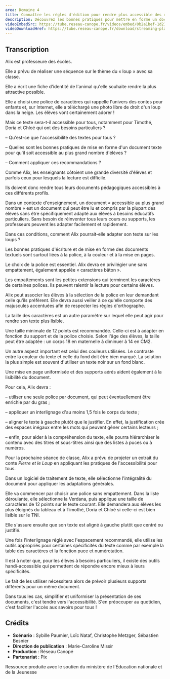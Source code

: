 ```yaml
---
area: Domaine 4
title: Connaître les règles d'édition pour rendre plus accessible des ressources
description: Découvrez les bonnes pratiques pour mettre en forme un document texte pour qu'il soit accessible au plus grand nombre d'élèves.
videoEmbedSrc: https://tube.reseau-canope.fr/videos/embed/0b2a1bef-1d21-4e1f-8ad0-f075d5c5f20d
videoDownloadHref: https://tube.reseau-canope.fr/download/streaming-playlists/hls/videos/0b2a1bef-1d21-4e1f-8ad0-f075d5c5f20d-1080-fragmented.mp4
---
```


## Transcription

Alix est professeure des écoles.

Elle a prévu de réaliser une séquence sur le thème du « loup » avec sa classe.

Elle a écrit une fiche d'identité de l'animal qu'elle souhaite rendre la plus attractive possible.

Elle a choisi une police de caractères qui rappelle l'univers des contes pour enfants et, sur Internet, elle a téléchargé une photo libre de droit d'un loup dans la neige. Les élèves vont certainement adorer !

Mais ce texte sera-t-il accessible pour tous, notamment pour Timothé, Doria et Chloé qui ont des besoins particuliers ?

– Qu'est-ce que l'accessibilité des textes pour tous ?

– Quelles sont les bonnes pratiques de mise en forme d'un document texte pour qu'il soit accessible au plus grand nombre d'élèves ?

– Comment appliquer ces recommandations ?

Comme Alix, les enseignants côtoient une grande diversité d'élèves et parfois ceux pour lesquels la lecture est difficile.

Ils doivent donc rendre tous leurs documents pédagogiques accessibles à ces différents profils.

Dans un contexte d'enseignement, un document « accessible au plus grand nombre » est un document qui peut être lu et compris par la plupart des élèves sans être spécifiquement adapté aux élèves à besoins éducatifs particuliers. Sans besoin de réinventer tous leurs cours ou supports, les professeurs peuvent les adapter facilement et rapidement.

Dans ces conditions, comment Alix pourrait-elle adapter son texte sur les loups ?

Les bonnes pratiques d'écriture et de mise en forme des documents textuels sont surtout liées à la police, à la couleur et à la mise en pages.

Le choix de la police est essentiel. Alix devra en privilégier une sans empattement, également appelée « caractères bâton ».

Les empattements sont les petites extensions qui terminent les caractères de certaines polices. Ils peuvent ralentir la lecture pour certains élèves.

Alix peut associer les élèves à la sélection de la police en leur demandant celle qu'ils préfèrent. Elle devra aussi veiller à ce qu'elle comporte des majuscules accentuées afin de respecter les règles d'orthographe.

La taille des caractères est un autre paramètre sur lequel elle peut agir pour rendre son texte plus lisible.

Une taille minimale de 12 points est recommandée. Celle-ci est à adapter en fonction du support et de la police choisie. Selon l'âge des élèves, la taille peut être adaptée : un corps 18 en maternelle à diminuer à 14 en CM2.

Un autre aspect important est celui des couleurs utilisées. Le contraste entre la couleur du texte et celle du fond doit être bien marqué. La solution la plus simple est souvent d'utiliser un texte noir sur un fond blanc.

Une mise en page uniformisée et des supports aérés aident également à la lisibilité du document.

Pour cela, Alix devra :

– utiliser une seule police par document, qui peut éventuellement être enrichie par du gras ;

– appliquer un interlignage d'au moins 1,5 fois le corps du texte ;

– aligner le texte à gauche plutôt que le justifier. En effet, la justification crée des espaces inégaux entre les mots qui peuvent gêner certains lecteurs ;

– enfin, pour aider à la compréhension du texte, elle pourra hiérarchiser le contenu avec des titres et sous-titres ainsi que des listes à puces ou à numéros.

Pour la prochaine séance de classe, Alix a prévu de projeter un extrait du conte _Pierre et le Loup_ en appliquant les pratiques de l'accessibilité pour tous.

Dans un logiciel de traitement de texte, elle sélectionne l'intégralité du document pour appliquer les adaptations générales.

Elle va commencer par choisir une police sans empattement. Dans la liste déroulante, elle sélectionne la Verdana, puis applique une taille de caractères de 12 points sur le texte courant. Elle demandera aux élèves les plus éloignés du tableau et à Timothé, Doria et Chloé si celle-ci est bien lisible sur le TNI.

Elle s'assure ensuite que son texte est aligné à gauche plutôt que centré ou justifié.

Une fois l'interlignage réglé avec l'espacement recommandé, elle utilise les outils appropriés pour certaines spécificités du texte comme par exemple la table des caractères et la fonction puce et numérotation.

Il est à noter que, pour les élèves à besoins particuliers, il existe des outils handi-accessible qui permettent de répondre encore mieux à leurs spécificités.

Le fait de les utiliser nécessitera alors de prévoir plusieurs supports différents pour un même document.

Dans tous les cas, simplifier et uniformiser la présentation de ses documents, c'est tendre vers l'accessibilité. S'en préoccuper au quotidien, c'est faciliter l'accès aux savoirs pour tous !

## **Crédits**

-  **Scénario** : Sybille Paumier, Loïc Nataf, Christophe Metzger, Sébastien Besnier
-  **Direction de publication** : Marie-Caroline Missir
-  **Production** : Réseau Canopé
-  **Partenariat** : Pix

Ressource produite avec le soutien du ministère de l'Éducation nationale et de la Jeunesse
